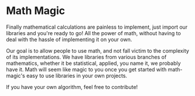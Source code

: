 Math Magic
==========
Finally mathematical calculations are painless to implement, just import our libraries and you're ready to go!
All the power of math, without having to deal with the hassle of implementing it on your own.

Our goal is to allow people to use math, and not fall victim to the complexity of its implementations.
We have libraries from various branches of mathematics, whether it be statistical, applied, you name it, we probably have it. Math will seem like magic to you once you get started with math-magic's easy to use libraries in your own projects.

If you have your own algorithm, feel free to contribute!


